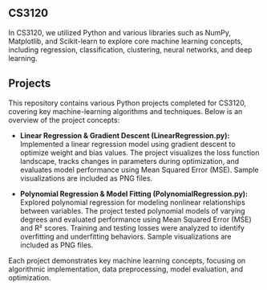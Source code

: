 ## **CS3120**

In CS3120, we utilized Python and various libraries such as NumPy, Matplotlib, and Scikit-learn to explore core machine learning concepts, including regression, classification, clustering, neural networks, and deep learning.

## **Projects**

This repository contains various Python projects completed for CS3120, covering key machine-learning algorithms and techniques. Below is an overview of the project concepts:

- **Linear Regression & Gradient Descent (LinearRegression.py):**  
Implemented a linear regression model using gradient descent to optimize weight and bias values. The project visualizes the loss function landscape, tracks changes in parameters during optimization, and evaluates model performance using Mean Squared Error (MSE). Sample visualizations are included as PNG files.

- **Polynomial Regression & Model Fitting (PolynomialRegression.py):**  
Explored polynomial regression for modeling nonlinear relationships between variables. The project tested polynomial models of varying degrees and evaluated performance using Mean Squared Error (MSE) and R² scores. Training and testing losses were analyzed to identify overfitting and underfitting behaviors. Sample visualizations are included as PNG files.

Each project demonstrates key machine learning concepts, focusing on algorithmic implementation, data preprocessing, model evaluation, and optimization.
